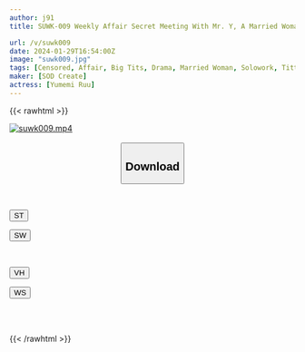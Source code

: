 ```yaml
---
author: j91
title: SUWK-009 Weekly Affair Secret Meeting With Mr. Y, A Married Woman Dental Hygienist With Huge Breasts And An I-Cup Body, Who Is Physically Compatible With You. You Can Die At Any Time If You Are Drowning In The Pleasure Of A Melting Pussy While Stuffing Your Mouth Full Of Slime Milk. I’m Starting To Think That I’m Dreaming

url: /v/suwk009
date: 2024-01-29T16:54:00Z
image: "suwk009.jpg"
tags: [Censored, Affair, Big Tits, Drama, Married Woman, Solowork, Titty Fuck]
maker: [SOD Create]
actress: [Yumemi Ruu]
---
```



{{< rawhtml >}}

<div class="video" data-videoid="6w30kYaJVXU4wB">
    <a href="javascript:;">
        <img src="/v/suwk009/suwk009.jpg" width="WIDTH" height="HEIGHT" alt="suwk009.mp4" loading="lazy">
    </a>
</div>

<script type="text/javascript" src="https://j91.asia/asset/on-demand-st.js"></script>

<br>
  <link rel="stylesheet" href="https://j91.asia/asset/bs5.css">
  
  <center>
  <button class="btn btn-primary" type="button" data-bs-toggle="collapse" data-bs-target=".multi-collapse" aria-expanded="false" aria-controls="multiCollapseExample1 multiCollapseExample2"><h2>Download</h2></button></center>
</p>
<div class="row">
  <div class="col">
    <div class="collapse multi-collapse" id="multiCollapseExample1">
      <div class="card card-body">
	      	      <br>
<div class="buttons">  
<p><a href="https://streamtape.to/v/6w30kYaJVXU4wB" target="_blank"><button class="btn-hover color-3"><i class="fa fa-download"></i> ST</button></a></p>
<p><a href="https://flaswish.com/qe2ky71q71e1" target="_blank"><button class="btn-hover color-2"><i class="fa fa-download"></i> SW</button></a></p></div>
    </div>
  </div>
</div>
  <div class="col">
    <div class="collapse multi-collapse" id="multiCollapseExample2">
      <div class="card card-body">
	      <br>
<div class="buttons">
<p><a href="https://vidhidepro.com/f/9mwbgn9gp898" target="_blank"><button class="btn-hover color-9"><i class="fa fa-download"></i> VH</button></a></p>
<p><a href="https://wolfstream.tv/560fh8o8mj35" target="_blank"><button class="btn-hover color-8"><i class="fa fa-download"></i> WS</button></a></p></div>
<br><br>
      </div>
    </div>
  </div>
</div>

{{< /rawhtml >}}